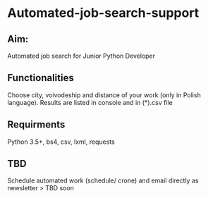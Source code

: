 # Automated-job-search-support

## Aim:
Automated job search for Junior Python Developer

## Functionalities
Choose city, voivodeship and distance of your work (only in Polish language). Results are listed in console and in (*).csv file 

## Requirments
Python 3.5+, bs4, csv, lxml, requests 

## TBD
Schedule automated work (schedule/ crone) and email directly as newsletter > TBD soon
